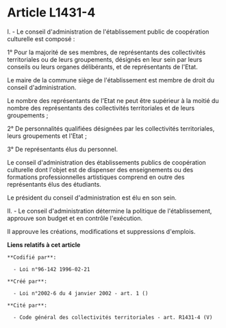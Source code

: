 # Article L1431-4

I. - Le conseil d'administration de l'établissement public de coopération culturelle est composé :

1° Pour la majorité de ses membres, de représentants des collectivités territoriales ou de leurs groupements, désignés en
leur sein par leurs conseils ou leurs organes délibérants, et de représentants de l'Etat.

Le maire de la commune siège de l'établissement est membre de droit du conseil d'administration.

Le nombre des représentants de l'Etat ne peut être supérieur à la moitié du nombre des représentants des collectivités
territoriales et de leurs groupements ;

2° De personnalités qualifiées désignées par les collectivités territoriales, leurs groupements et l'Etat ;

3° De représentants élus du personnel.

Le conseil d'administration des établissements publics de coopération culturelle dont l'objet est de dispenser des
enseignements ou des formations professionnelles artistiques comprend en outre des représentants élus des étudiants.

Le président du conseil d'administration est élu en son sein.

II. - Le conseil d'administration détermine la politique de l'établissement, approuve son budget et en contrôle l'exécution.

Il approuve les créations, modifications et suppressions d'emplois.

**Liens relatifs à cet article**

	**Codifié par**:

	  - Loi n°96-142 1996-02-21

	**Créé par**:

	  - Loi n°2002-6 du 4 janvier 2002 - art. 1 ()

	**Cité par**:

	  - Code général des collectivités territoriales - art. R1431-4 (V)

